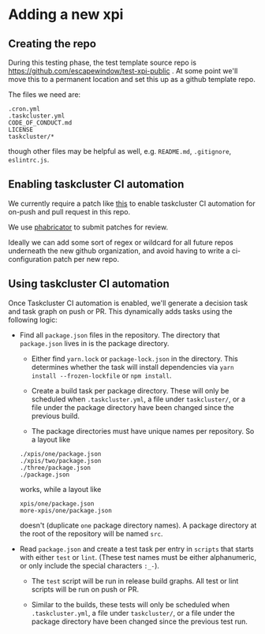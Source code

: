 # Adding a new xpi

## Creating the repo

During this testing phase, the test template source repo is https://github.com/escapewindow/test-xpi-public . At some point we'll move this to a permanent location and set this up as a github template repo.

The files we need are:

    .cron.yml
    .taskcluster.yml
    CODE_OF_CONDUCT.md
    LICENSE
    taskcluster/*

though other files may be helpful as well, e.g. `README.md`, `.gitignore`, `eslintrc.js`.

## Enabling taskcluster CI automation

We currently require a patch like [this](https://hg.mozilla.org/ci/ci-configuration/rev/b3ddb3eca07cd6864bc5fe8dcc46980c5420662a) to enable taskcluster CI automation for on-push and pull request in this repo.

We use [phabricator](https://moz-conduit.readthedocs.io/en/latest/phabricator-user.html#) to submit patches for review.

Ideally we can add some sort of regex or wildcard for all future repos underneath the new github organization, and avoid having to write a ci-configuration patch per new repo.

## Using taskcluster CI automation

Once Taskcluster CI automation is enabled, we'll generate a decision task and task graph on push or PR. This dynamically adds tasks using the following logic:

  - Find all `package.json` files in the repository. The directory that `package.json` lives in is the package directory.

    - Either find `yarn.lock` or `package-lock.json` in the directory. This determines whether the task will install dependencies via `yarn install --frozen-lockfile` or `npm install`.

    - Create a build task per package directory. These will only be scheduled when `.taskcluster.yml`, a file under `taskcluster/`, or a file under the package directory have been changed since the previous build.

    - The package directories must have unique names per repository. So a layout like

    ```
    ./xpis/one/package.json
    ./xpis/two/package.json
    ./three/package.json
    ./package.json
    ```

    works, while a layout like

    ```
    xpis/one/package.json
    more-xpis/one/package.json
    ```

    doesn't (duplicate `one` package directory names). A package directory at the root of the repository will be named `src`.

  - Read `package.json` and create a test task per entry in `scripts` that starts with either `test` or `lint`. (These test names must be either alphanumeric, or only include the special characters `:_-`).

    - The `test` script will be run in release build graphs. All test or lint scripts will be run on push or PR.

    - Similar to the builds, these tests will only be scheduled when `.taskcluster.yml`, a file under `taskcluster/`, or a file under the package directory have been changed since the previous test run.


